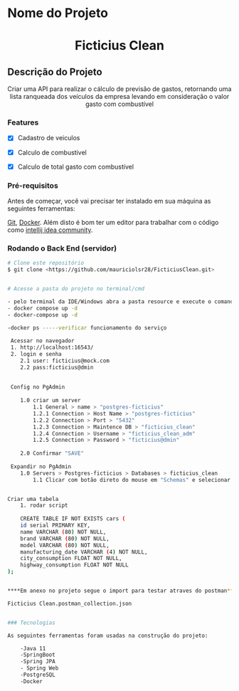 
# Nome do Projeto
<h1 align="center">Ficticius Clean</h1>



## Descrição do Projeto
<p align="center">Criar uma API para realizar o cálculo de previsão de gastos, retornando uma lista ranqueada dos veículos da empresa levando em consideração o valor gasto com combustível</p>


### Features

- [x] Cadastro de veiculos
- [x] Calculo de combustivel
- [x] Calculo de total gasto com combustível


### Pré-requisitos

Antes de começar, você vai precisar ter instalado em sua máquina as seguintes ferramentas:

[Git](https://git-scm.com), [Docker](https://www.docker.com/products/docker-desktop).
Além disto é bom ter um editor para trabalhar com o código como [intellij idea community](https://www.jetbrains.com/pt-br/idea/download/#section=windows).



### Rodando o Back End (servidor)

```bash
# Clone este repositório
$ git clone <https://github.com/mauriciolsr28/FicticiusClean.git>


# Acesse a pasta do projeto no terminal/cmd

- pelo terminal da IDE/Windows abra a pasta resource e execute o comando abaixo:
- docker compose up -d
- docker-compose up -d

-docker ps -----verificar funcionamento do serviço
 
 Acessar no navegador 
 1. http://localhost:16543/
 2. login e senha
	2.1 user: ficticius@mock.com
	2.2 pass:ficticius@dmin
	
	
 Config no PgAdmin 
 
	1.0 criar um server
		1.1 General > name > "postgres-ficticius"
		1.2.1 Connection > Host Name > "postgres-ficticius"
		1.2.2 Connection > Port > "5432"
		1.2.3 Connection > Maintence DB > "ficticius_clean"
		1.2.4 Connection > Username > "ficticius_clean_adm"
		1.2.5 Connection > Password > "ficticius@dmin"
	
	2.0 Confirmar "SAVE"
	
 Expandir no PgAdmin
	1.0 Servers > Postgres-ficticius > Databases > ficticius_clean
		1.1 Clicar com botão direto do mouse em "Schemas" e selecionar "Query Tool"


Criar uma tabela
	1. rodar script
	
	CREATE TABLE IF NOT EXISTS cars (
	id serial PRIMARY KEY,
	name VARCHAR (80) NOT NULL,
	brand VARCHAR (80) NOT NULL,
	model VARCHAR (80) NOT NULL,
    manufacturing_date VARCHAR (4) NOT NULL,
	city_consumption FLOAT NOT NULL,
	highway_consumption FLOAT NOT NULL
);


****Em anexo no projeto segue o import para testar atraves do postman*****

Ficticius Clean.postman_collection.json


### Tecnologias

As seguintes ferramentas foram usadas na construção do projeto:

	-Java 11
	-SpringBoot
	-Spring JPA
	- Spring Web
	-PostgreSQL
	-Docker
	
